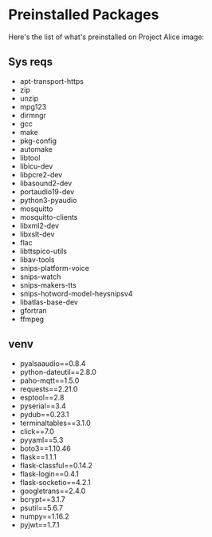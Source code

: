 
# Preinstalled Packages
Here's the list of what's preinstalled on Project Alice image:

## Sys reqs
- apt-transport-https
- zip
- unzip
- mpg123
- dirmngr
- gcc
- make
- pkg-config
- automake
- libtool
- libicu-dev
- libpcre2-dev
- libasound2-dev
- portaudio19-dev
- python3-pyaudio
- mosquitto
- mosquitto-clients
- libxml2-dev
- libxslt-dev
- flac
- libttspico-utils
- libav-tools
- snips-platform-voice
- snips-watch
- snips-makers-tts
- snips-hotword-model-heysnipsv4
- libatlas-base-dev
- gfortran
- ffmpeg


## venv
- pyalsaaudio==0.8.4
- python-dateutil==2.8.0
- paho-mqtt==1.5.0
- requests==2.21.0
- esptool==2.8
- pyserial==3.4
- pydub==0.23.1
- terminaltables==3.1.0
- click==7.0
- pyyaml==5.3
- boto3==1.10.46
- flask==1.1.1
- flask-classful==0.14.2
- flask-login==0.4.1
- flask-socketio==4.2.1
- googletrans==2.4.0
- bcrypt==3.1.7
- psutil==5.6.7
- numpy==1.16.2
- pyjwt==1.7.1
